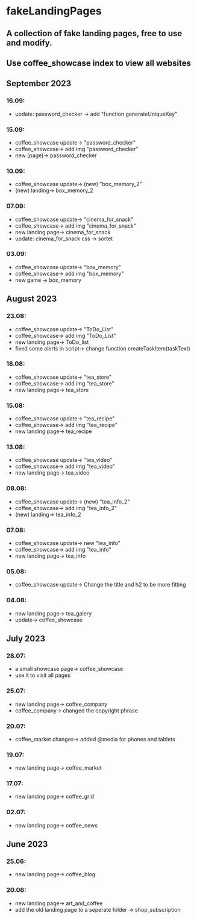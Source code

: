 # fakeLandingPages
## A collection of fake landing pages, free to use and modify.
## Use coffee_showcase index to view all websites
## September 2023
### 16.09:
- update: password_checker -> add "function generateUniqueKey"
### 15.09:
- coffee_showcase update-> "password_checker"
- coffee_showcase-> add img "password_checker"
- new (page)-> password_checker
### 10.09:
- coffee_showcase update-> (new) "box_memory_2"
- (new) landing-> box_memory_2
### 07.09:
- coffee_showcase update-> "cinema_for_snack"
- coffee_showcase-> add img "cinema_for_snack"
- new landing page-> cinema_for_snack
- update: cinema_for_snack css -> sortet
### 03.09:
- coffee_showcase update-> "box_memory"
- coffee_showcase-> add img "box_memory"
- new game -> box_memory
## August 2023
### 23.08:
- coffee_showcase update-> "ToDo_List"
- coffee_showcase-> add img "ToDo_List"
- new landing page-> ToDo_list
- fixed some alerts in script-> change function createTaskItem(taskText)
### 18.08:
- coffee_showcase update-> "tea_store"
- coffee_showcase-> add img "tea_store"
- new landing page-> tea_store
### 15.08:
- coffee_showcase update-> "tea_recipe"
- coffee_showcase-> add img "tea_recipe"
- new landing page-> tea_recipe
### 13.08:
- coffee_showcase update-> "tea_video"
- coffee_showcase-> add img "tea_video"
- new landing page-> tea_video
### 08.08:
- coffee_showcase update-> (new) "tea_info_2"
- coffee_showcase-> add img "tea_info_2"
- (new) landing-> tea_info_2
### 07.08:
- coffee_showcase update-> new "tea_info"
- coffee_showcase-> add img "tea_info"
- new landing page-> tea_info
### 05.08:
- coffee_showcase update-> Change the title and h2 to be more fitting
### 04.08:
- new landing page-> tea_galery
- update-> coffee_showcase
## July 2023
### 28.07:
- a small showcase page-> coffee_showcase
- use it to visit all pages
### 25.07:
- new landing page-> coffee_company
- coffee_company-> changed the copyright phrase
### 20.07:
- coffee_market changes-> added @media for phones and tablets
### 19.07:
- new landing page-> coffee_market
### 17.07:
- new landing page-> coffee_grid
### 02.07:
- new landing page-> coffee_news
## June 2023
### 25.06:
- new landing page-> coffee_blog
### 20.06:
- new landing page-> art_and_coffee
- add the old landing page to a seperate folder -> shop_subscription
